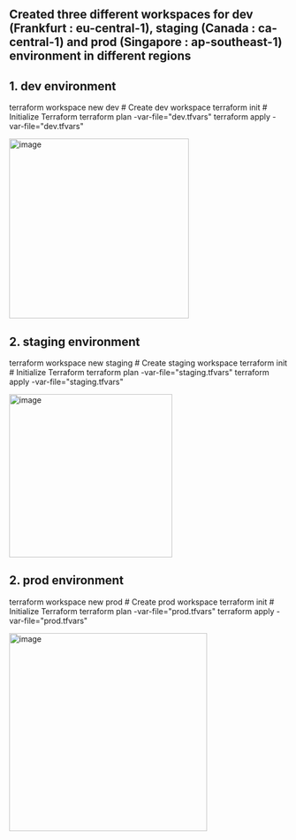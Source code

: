 ## Created three different workspaces for dev (Frankfurt : eu-central-1), staging (Canada : ca-central-1) and prod (Singapore : ap-southeast-1) environment in different regions

## 1. dev environment
terraform workspace new dev      # Create dev workspace
terraform init                   # Initialize Terraform
terraform plan -var-file="dev.tfvars"
terraform apply -var-file="dev.tfvars"

<img width="325" alt="image" src="https://github.com/user-attachments/assets/15d3f8ea-e74f-4465-9e46-b4b460abb6f9" />

## 2. staging environment
terraform workspace new staging  # Create staging workspace
terraform init                   # Initialize Terraform
terraform plan -var-file="staging.tfvars"
terraform apply -var-file="staging.tfvars"

<img width="295" alt="image" src="https://github.com/user-attachments/assets/30652601-b29b-44ca-bb14-da392e0fcbb3" />

## 2. prod environment
terraform workspace new prod     # Create prod workspace
terraform init                   # Initialize Terraform
terraform plan -var-file="prod.tfvars"
terraform apply -var-file="prod.tfvars"

<img width="358" alt="image" src="https://github.com/user-attachments/assets/80945395-f6c0-48f3-8a5b-4398ff8c1998" />


